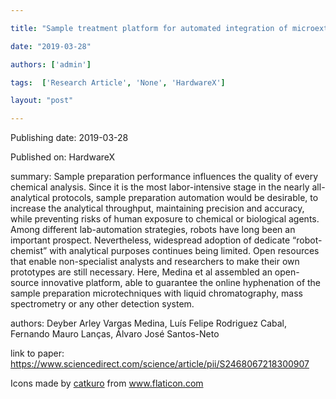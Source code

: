 ---
title: "Sample treatment platform for automated integration of microextraction techniques and liquid chromatography analysis"
date: "2019-03-28"
authors: ['admin']
tags:  ['Research Article', 'None', 'HardwareX']
layout: "post"
---
Publishing date: 2019-03-28

Published on: HardwareX

summary: Sample preparation performance influences the quality of every chemical analysis. Since it is the most labor-intensive stage in the nearly all-analytical protocols, sample preparation automation would be desirable, to increase the analytical throughput, maintaining precision and accuracy, while preventing risks of human exposure to chemical or biological agents. Among different lab-automation strategies, robots have long been an important prospect. Nevertheless, widespread adoption of dedicate “robot-chemist” with analytical purposes continues being limited. Open resources that enable non-specialist analysts and researchers to make their own prototypes are still necessary. Here, Medina et al assembled an open-source innovative platform, able to guarantee the online hyphenation of the sample preparation microtechniques with liquid chromatography, mass spectrometry or any other detection system. 

authors: Deyber Arley Vargas Medina, Luís Felipe Rodriguez Cabal, Fernando Mauro Lanças, Álvaro José Santos-Neto

link to paper: https://www.sciencedirect.com/science/article/pii/S2468067218300907

Icons made by <a href="https://www.flaticon.com/free-icon/bookshelves_3576884" title="catkuro">catkuro</a> from <a href="https://www.flaticon.com/" title="Flaticon"> www.flaticon.com</a>
